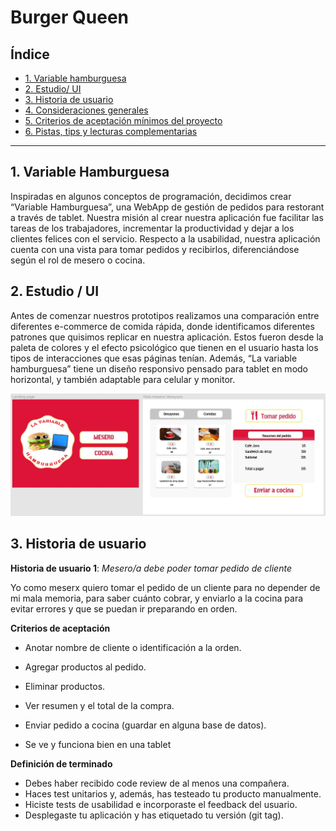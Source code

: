 # Burger Queen

## Índice

* [1. Variable hamburguesa](#1-intro)
* [2. Estudio/ UI](#2-estudio)
* [3. Historia de usuario](#3-historia)
* [4. Consideraciones generales](#4-consideraciones-generales)
* [5. Criterios de aceptación mínimos del proyecto](#5-criterios-de-aceptación-mínimos-del-proyecto)
* [6. Pistas, tips y lecturas complementarias](#6-pistas-tips-y-lecturas-complementarias)

***

## 1. Variable Hamburguesa

Inspiradas en algunos conceptos de programación, decidimos crear “Variable Hamburguesa”, una WebApp de gestión de pedidos para restorant a través de tablet. 
Nuestra misión al crear nuestra aplicación fue facilitar las tareas de los trabajadores, incrementar la productividad y dejar a los clientes felices con el servicio. 
Respecto a la usabilidad, nuestra aplicación cuenta con una vista para tomar pedidos y recibirlos, diferenciándose según el rol de mesero o cocina. 

## 2. Estudio / UI

Antes de comenzar nuestros prototipos realizamos una comparación entre diferentes e-commerce de comida rápida, donde identificamos diferentes patrones que quisimos replicar en nuestra aplicación. Estos fueron desde la paleta de colores y el efecto psicológico que tienen en el usuario hasta los tipos de interacciones que esas páginas tenían. 
Además, “La variable hamburguesa” tiene un diseño responsivo pensado para tablet en modo horizontal, y también adaptable para celular y monitor.

![Prototipo](/variable_hamburguesa.jpg)




## 3. Historia de usuario

**Historia de usuario 1**: *Mesero/a debe poder tomar pedido de cliente*

Yo como meserx quiero tomar el pedido de un cliente para no depender de mi mala memoria, para saber cuánto cobrar, y enviarlo a la cocina para evitar errores y que se puedan ir preparando en orden.

**Criterios de aceptación**
* Anotar nombre de cliente o identificación a la orden.

* Agregar productos al pedido.

*  Eliminar productos.

* Ver resumen y el total de la compra.

* Enviar pedido a cocina (guardar en alguna base de datos).

* Se ve y funciona bien en una tablet

**Definición de terminado**
* Debes haber recibido code review de al menos una compañera.
* Haces test unitarios y, además, has testeado tu producto manualmente.
* Hiciste tests de usabilidad e incorporaste el feedback del usuario.
* Desplegaste tu aplicación y has etiquetado tu versión (git tag).














